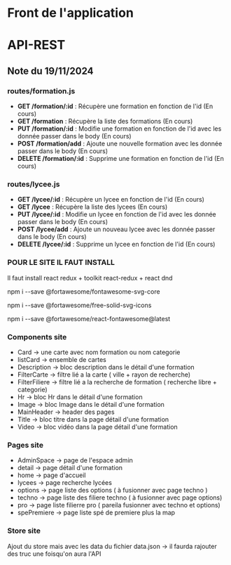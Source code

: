 # Front de l'application

# API-REST

## Note du 19/11/2024

### routes/formation.js
- **GET /formation/:id** : Récupère une formation en fonction de l'id (En cours)
- **GET /formation** : Récupère la liste des formations (En cours)
- **PUT /formation/:id** : Modifie une formation en fonction de l'id avec les donnée passer dans le body (En cours)
- **POST /formation/add** : Ajoute une nouvelle formation avec les donnée passer dans le body (En cours)
- **DELETE /formation/:id** : Supprime une formation en fonction de l'id (En cours)

### routes/lycee.js
- **GET /lycee/:id** : Récupère un lycee en fonction de l'id (En cours)
- **GET /lycee** : Récupère la liste des lycees (En cours)
- **PUT /lycee/:id** : Modifie un lycee en fonction de l'id avec les donnée passer dans le body (En cours)
- **POST /lycee/add** : Ajoute un nouveau lycee avec les donnée passer dans le body (En cours)
- **DELETE /lycee/:id** : Supprime un lycee en fonction de l'id (En cours)

### POUR LE SITE IL FAUT INSTALL

   Il faut install react redux + toolkit react-redux + react  dnd

   npm i --save @fortawesome/fontawesome-svg-core
   
   npm i --save @fortawesome/free-solid-svg-icons
   
   npm i --save @fortawesome/react-fontawesome@latest

### Components site 
  - Card -> une carte avec nom formation ou nom categorie
  - listCard -> ensemble de cartes
  - Description -> bloc description dans le détail d'une formation
  - FilterCarte -> filtre lié a la carte ( ville + rayon de recherche)
  - FilterFiliere -> filtre lié a la recherche de formation ( recherche libre + categorie)
  - Hr -> bloc Hr dans le détail d'une formation
  - Image -> bloc Image dans le détail d'une formation
  - MainHeader -> header des pages
  - Title -> bloc titre dans la page détail d'une formation
  - Video -> bloc vidéo dans la page détail d'une formation

### Pages site
  - AdminSpace -> page de l'espace admin
  - detail -> page détail d'une formation
  - home -> page d'accueil
  - lycees -> page recherche lycées
  - options -> page liste des options ( à fusionner avec page techno )
  - techno -> page liste des filiere techno ( à fusionner avec page options)
  - pro -> page liste filierre pro ( pareila  fusionner avec techno et options)
  - spePremiere -> page liste spé de premiere plus la map

### Store site
Ajout du store mais avec les data du fichier data.json -> il faurda rajouter des truc une foisqu'on aura l'API
